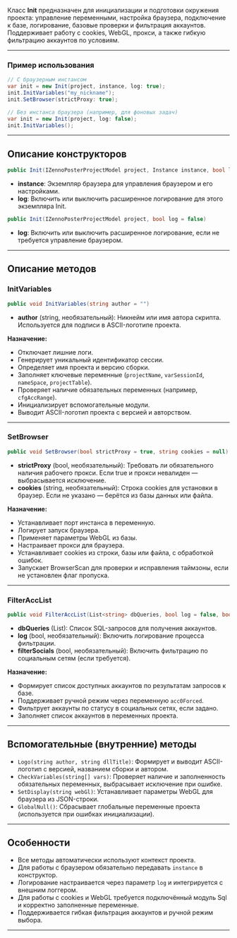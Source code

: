 
Класс **Init** предназначен для инициализации и подготовки окружения проекта: управление переменными, настройка браузера, подключение к базе, логирование, базовые проверки и фильтрация аккаунтов. Поддерживает работу с cookies, WebGL, прокси, а также гибкую фильтрацию аккаунтов по условиям.

---

### Пример использования

```csharp
// С браузерным инстансом
var init = new Init(project, instance, log: true);
init.InitVariables("my_nickname");
init.SetBrowser(strictProxy: true);

// Без инстанса браузера (например, для фоновых задач)
var init = new Init(project, log: false);
init.InitVariables();
```


---

## Описание конструкторов

```csharp
public Init(IZennoPosterProjectModel project, Instance instance, bool log = false)
```

- **instance**: Экземпляр браузера для управления браузером и его настройками.
- **log**: Включить или выключить расширенное логирование для этого экземпляра Init.

```csharp
public Init(IZennoPosterProjectModel project, bool log = false)
```

- **log**: Включить или выключить расширенное логирование, если не требуется управление браузером.

---

## Описание методов

### InitVariables

```csharp
public void InitVariables(string author = "")
```

- **author** (string, необязательный): Никнейм или имя автора скрипта. Используется для подписи в ASCII-логотипе проекта.

**Назначение:**

- Отключает лишние логи.
- Генерирует уникальный идентификатор сессии.
- Определяет имя проекта и версию сборки.
- Заполняет ключевые переменные (`projectName`, `varSessionId`, `nameSpace`, `projectTable`).
- Проверяет наличие обязательных переменных (например, `cfgAccRange`).
- Инициализирует вспомогательные модули.
- Выводит ASCII-логотип проекта с версией и авторством.

---

### SetBrowser

```csharp
public void SetBrowser(bool strictProxy = true, string cookies = null)
```

- **strictProxy** (bool, необязательный): Требовать ли обязательного наличия рабочего прокси. Если true и прокси невалиден — выбрасывается исключение.
- **cookies** (string, необязательный): Строка cookies для установки в браузер. Если не указано — берётся из базы данных или файла.

**Назначение:**

- Устанавливает порт инстанса в переменную.
- Логирует запуск браузера.
- Применяет параметры WebGL из базы.
- Настраивает прокси для браузера.
- Устанавливает cookies из строки, базы или файла, с обработкой ошибок.
- Запускает BrowserScan для проверки и исправления таймзоны, если не установлен флаг пропуска.

---

### FilterAccList

```csharp
public void FilterAccList(List<string> dbQueries, bool log = false, bool filterSocials = true)
```

- **dbQueries** (List<string>): Список SQL-запросов для получения аккаунтов.
- **log** (bool, необязательный): Включить логирование процесса фильтрации.
- **filterSocials** (bool, необязательный): Включить фильтрацию по социальным сетям (если требуется).

**Назначение:**

- Формирует список доступных аккаунтов по результатам запросов к базе.
- Поддерживает ручной режим через переменную `acc0Forced`.
- Фильтрует аккаунты по статусу в социальных сетях, если задано.
- Заполняет список аккаунтов в переменных проекта.

---

## Вспомогательные (внутренние) методы

- `Logo(string author, string dllTitle)`: Формирует и выводит ASCII-логотип с версией, названием сборки и автором.
- `CheckVariables(string[] vars)`: Проверяет наличие и заполненность обязательных переменных, выбрасывает исключение при ошибке.
- `SetDisplay(string webGl)`: Устанавливает параметры WebGL для браузера из JSON-строки.
- `GlobalNull()`: Сбрасывает глобальные переменные проекта (используется при ошибках инициализации).

---

## Особенности

- Все методы автоматически используют контекст проекта.
- Для работы с браузером обязательно передавать `instance` в конструктор.
- Логирование настраивается через параметр `log` и интегрируется с внешним логгером.
- Для работы с cookies и WebGL требуется подключённый модуль Sql и корректно заполненные переменные.
- Поддерживается гибкая фильтрация аккаунтов и ручной режим выбора.

---

